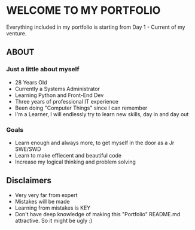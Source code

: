 # WELCOME TO MY PORTFOLIO
Everything included in my portfolio is starting from Day 1 - Current of my venture.
## ABOUT
### Just a little about myself
  * 28 Years Old
  * Currently a Systems Administrator
  * Learning Python and Front-End Dev
  * Three years of professional IT experience
  * Been doing "Computer Things" since I can remember
  * I'm a Learner, I will endlessly try to learn new skills, day in and day out


### Goals
 * Learn enough and always more, to get myself in the door as a Jr SWE/SWD
 * Learn to make effiecent and beautiful code
 * Increase my logical thinking and problem solving



## Disclaimers
  * Very very far from expert
  * Mistakes will be made
  * Learning from mistakes is KEY
  * Don't have deep knowledge of making this "Portfolio" README.md attractive. So it might be ugly :)
